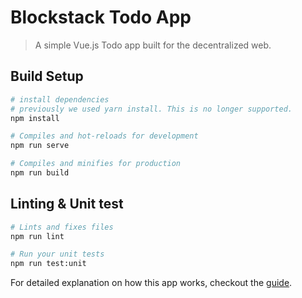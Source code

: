 # Blockstack Todo App

> A simple Vue.js Todo app built for the decentralized web.

## Build Setup
``` bash
# install dependencies
# previously we used yarn install. This is no longer supported.
npm install

# Compiles and hot-reloads for development
npm run serve

# Compiles and minifies for production
npm run build
```
## Linting & Unit test

``` bash
# Lints and fixes files
npm run lint

# Run your unit tests
npm run test:unit
```

For detailed explanation on how this app works, checkout the [guide](https://blockstack.org/tutorials/todo-list/).
